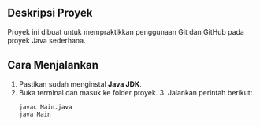 ## Deskripsi Proyek
Proyek ini dibuat untuk mempraktikkan penggunaan Git dan GitHub pada proyek Java sederhana.

## Cara Menjalankan
1. Pastikan sudah menginstal **Java JDK**.
2. Buka terminal dan masuk ke folder proyek.
   3. Jalankan perintah berikut:
      ````bash
      javac Main.java
      java Main